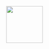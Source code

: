 <div id="header" align="center">
  <img src="https://media.giphy.com/media/116wwYf3ajIvrG/giphy.gif" width="100"/>
</div>

<!--
**NickArakaki/NickArakaki** is a ✨ _special_ ✨ repository because its `README.md` (this file) appears on your GitHub profile.

Here are some ideas to get you started:

- 🔭 I’m currently working on ...
- 🌱 I’m currently learning ...
- 👯 I’m looking to collaborate on ...
- 🤔 I’m looking for help with ...
- 💬 Ask me about ...
- 📫 How to reach me: ...
- 😄 Pronouns: ...
- ⚡ Fun fact: ...
-->
